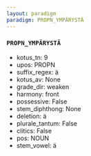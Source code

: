 ```yaml
---
layout: paradigm
paradigm: PROPN_YMPÄRYSTÄ
---
```

### ` PROPN_YMPÄRYSTÄ `


* kotus_tn: 9
* upos: PROPN
* suffix_regex: ä
* kotus_av: None
* grade_dir: weaken
* harmony: front
* possessive: False
* stem_diphthong: None
* deletion: ä
* plurale_tantum: False
* clitics: False
* pos: NOUN
* stem_vowel: ä
